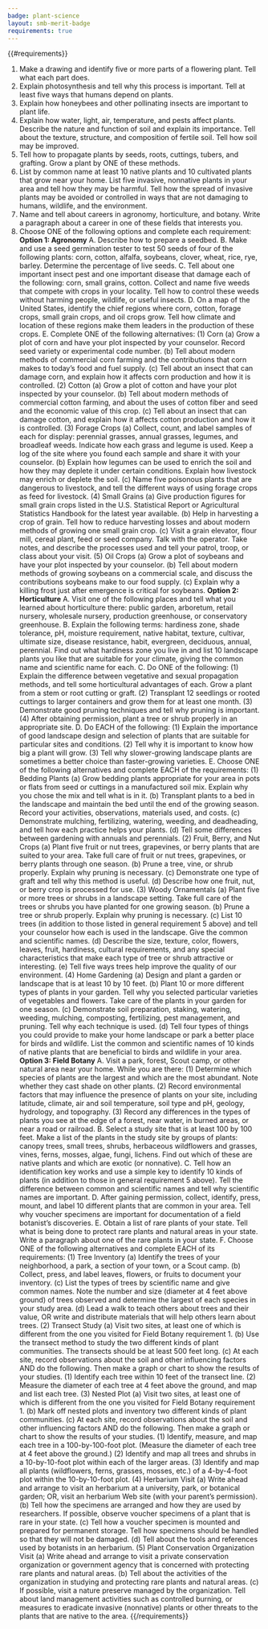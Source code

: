 ```yaml
---
badge: plant-science
layout: smb-merit-badge
requirements: true
---
```


{{#requirements}}
1. Make a drawing and identify five or more parts of a flowering plant. Tell what each part does.
2. Explain photosynthesis and tell why this process is important. Tell at least five ways that humans depend on plants.
3. Explain how honeybees and other pollinating insects are important to plant life.
4. Explain how water, light, air, temperature, and pests affect plants. Describe the nature and function of soil and explain its importance. Tell about the texture, structure, and composition of fertile soil. Tell how soil may be improved.
5. Tell how to propagate plants by seeds, roots, cuttings, tubers, and grafting. Grow a plant by ONE of these methods.
6. List by common name at least 10 native plants and 10 cultivated plants that grow near your home. List five invasive, nonnative plants in your area and tell how they may be harmful. Tell how the spread of invasive plants may be avoided or controlled in ways that are not damaging to humans, wildlife, and the environment.
7. Name and tell about careers in agronomy, horticulture, and botany. Write a paragraph about a career in one of these fields that interests you.
8. Choose ONE of the following options and complete each requirement:
    **Option 1: Agronomy**
    A. Describe how to prepare a seedbed.
    B. Make and use a seed germination tester to test 50 seeds of four of the following plants: corn, cotton, alfalfa, soybeans, clover, wheat, rice, rye, barley. Determine the percentage of live seeds.
    C. Tell about one important insect pest and one important disease that damage each of the following: corn, small grains, cotton. Collect and name five weeds that compete with crops in your locality. Tell how to control these weeds without harming people, wildlife, or useful insects.
    D. On a map of the United States, identify the chief regions where corn, cotton, forage crops, small grain crops, and oil crops grow. Tell how climate and location of these regions make them leaders in the production of these crops.
    E. Complete ONE of the following alternatives:
        (1) Corn
            (a) Grow a plot of corn and have your plot inspected by your counselor. Record seed variety or experimental code number.
            (b) Tell about modern methods of commercial corn farming and the contributions that corn makes to today’s food and fuel supply.
            (c) Tell about an insect that can damage corn, and explain how it affects corn production and how it is controlled.
        (2) Cotton
            (a) Grow a plot of cotton and have your plot inspected by your counselor.
            (b) Tell about modern methods of commercial cotton farming, and about the uses of cotton fiber and seed and the economic value of this crop.
            (c) Tell about an insect that can damage cotton, and explain how it affects cotton production and how it is controlled.
        (3) Forage Crops
            (a) Collect, count, and label samples of each for display: perennial grasses, annual grasses, legumes, and broadleaf weeds. Indicate how each grass and legume is used. Keep a log of the site where you found each sample and share it with your counselor.
            (b) Explain how legumes can be used to enrich the soil and how they may deplete it under certain conditions. Explain how livestock may enrich or deplete the soil.
            (c) Name five poisonous plants that are dangerous to livestock, and tell the different ways of using forage crops as feed for livestock.
        (4) Small Grains
            (a) Give production figures for small grain crops listed in the U.S. Statistical Report or Agricultural Statistics Handbook for the latest year available.
            (b) Help in harvesting a crop of grain. Tell how to reduce harvesting losses and about modern methods of growing one small grain crop.
            (c) Visit a grain elevator, flour mill, cereal plant, feed or seed company. Talk with the operator. Take notes, and describe the processes used and tell your patrol, troop, or class about your visit.
        (5) Oil Crops
            (a) Grow a plot of soybeans and have your plot inspected by your counselor.
            (b) Tell about modern methods of growing soybeans on a commercial scale, and discuss the contributions soybeans make to our food supply.
            (c) Explain why a killing frost just after emergence is critical for soybeans.
    **Option 2: Horticulture**
    A. Visit one of the following places and tell what you learned about horticulture there: public garden, arboretum, retail nursery, wholesale nursery, production greenhouse, or conservatory greenhouse.
    B. Explain the following terms: hardiness zone, shade tolerance, pH, moisture requirement, native habitat, texture, cultivar, ultimate size, disease resistance, habit, evergreen, deciduous, annual, perennial. Find out what hardiness zone you live in and list 10 landscape plants you like that are suitable for your climate, giving the common name and scientific name for each.
    C. Do ONE of the following:
        (1) Explain the difference between vegetative and sexual propagation methods, and tell some horticultural advantages of each. Grow a plant from a stem or root cutting or graft.
        (2) Transplant 12 seedlings or rooted cuttings to larger containers and grow them for at least one month.
        (3) Demonstrate good pruning techniques and tell why pruning is important.
        (4) After obtaining permission, plant a tree or shrub properly in an appropriate site.
    D. Do EACH of the following:
        (1) Explain the importance of good landscape design and selection of plants that are suitable for particular sites and conditions.
        (2) Tell why it is important to know how big a plant will grow.
        (3) Tell why slower-growing landscape plants are sometimes a better choice than faster-growing varieties.
    E. Choose ONE of the following alternatives and complete EACH of the requirements:
        (1) Bedding Plants
            (a) Grow bedding plants appropriate for your area in pots or flats from seed or cuttings in a manufactured soil mix. Explain why you chose the mix and tell what is in it.
            (b) Transplant plants to a bed in the landscape and maintain the bed until the end of the growing season. Record your activities, observations, materials used, and costs.
            (c) Demonstrate mulching, fertilizing, watering, weeding, and deadheading, and tell how each practice helps your plants.
            (d) Tell some differences between gardening with annuals and perennials.
        (2) Fruit, Berry, and Nut Crops
            (a) Plant five fruit or nut trees, grapevines, or berry plants that are suited to your area. Take full care of fruit or nut trees, grapevines, or berry plants through one season.
            (b) Prune a tree, vine, or shrub properly. Explain why pruning is necessary.
            (c) Demonstrate one type of graft and tell why this method is useful.
            (d) Describe how one fruit, nut, or berry crop is processed for use.
        (3) Woody Ornamentals
            (a) Plant five or more trees or shrubs in a landscape setting. Take full care of the trees or shrubs you have planted for one growing season.
            (b) Prune a tree or shrub properly. Explain why pruning is necessary.
            (c) List 10 trees (in addition to those listed in general requirement 5 above) and tell your counselor how each is used in the landscape. Give the common and scientific names.
            (d) Describe the size, texture, color, flowers, leaves, fruit, hardiness, cultural requirements, and any special characteristics that make each type of tree or shrub attractive or interesting.
            (e) Tell five ways trees help improve the quality of our environment.
        (4) Home Gardening
            (a) Design and plant a garden or landscape that is at least 10 by 10 feet.
            (b) Plant 10 or more different types of plants in your garden. Tell why you selected particular varieties of vegetables and flowers. Take care of the plants in your garden for one season.
            (c) Demonstrate soil preparation, staking, watering, weeding, mulching, composting, fertilizing, pest management, and pruning. Tell why each technique is used.
            (d) Tell four types of things you could provide to make your home landscape or park a better place for birds and wildlife. List the common and scientific names of 10 kinds of native plants that are beneficial to birds and wildlife in your area.
    **Option 3: Field Botany**
    A. Visit a park, forest, Scout camp, or other natural area near your home. While you are there:
        (1) Determine which species of plants are the largest and which are the most abundant. Note whether they cast shade on other plants.
        (2) Record environmental factors that may influence the presence of plants on your site, including latitude, climate, air and soil temperature, soil type and pH, geology, hydrology, and topography.
        (3) Record any differences in the types of plants you see at the edge of a forest, near water, in burned areas, or near a road or railroad.
    B. Select a study site that is at least 100 by 100 feet. Make a list of the plants in the study site by groups of plants: canopy trees, small trees, shrubs, herbaceous wildflowers and grasses, vines, ferns, mosses, algae, fungi, lichens. Find out which of these are native plants and which are exotic (or nonnative).
    C. Tell how an identification key works and use a simple key to identify 10 kinds of plants (in addition to those in general requirement 5 above). Tell the difference between common and scientific names and tell why scientific names are important.
    D. After gaining permission, collect, identify, press, mount, and label 10 different plants that are common in your area. Tell why voucher specimens are important for documentation of a field botanist’s discoveries.
    E. Obtain a list of rare plants of your state. Tell what is being done to protect rare plants and natural areas in your state. Write a paragraph about one of the rare plants in your state.
    F. Choose ONE of the following alternatives and complete EACH of its requirements:
        (1) Tree Inventory
            (a) Identify the trees of your neighborhood, a park, a section of your town, or a Scout camp.
            (b) Collect, press, and label leaves, flowers, or fruits to document your inventory.
            (c) List the types of trees by scientific name and give common names. Note the number and size (diameter at 4 feet above ground) of trees observed and determine the largest of each species in your study area.
            (d) Lead a walk to teach others about trees and their value, OR write and distribute materials that will help others learn about trees.
        (2) Transect Study
            (a) Visit two sites, at least one of which is different from the one you visited for Field Botany requirement 1.
            (b) Use the transect method to study the two different kinds of plant communities. The transects should be at least 500 feet long.
            (c) At each site, record observations about the soil and other influencing factors AND do the following. Then make a graph or chart to show the results of your studies.
                (1) Identify each tree within 10 feet of the transect line.
                (2) Measure the diameter of each tree at 4 feet above the ground, and map and list each tree.
        (3) Nested Plot
            (a) Visit two sites, at least one of which is different from the one you visited for Field Botany requirement 1.
            (b) Mark off nested plots and inventory two different kinds of plant communities.
            (c) At each site, record observations about the soil and other influencing factors AND do the following. Then make a graph or chart to show the results of your studies.
                (1) Identify, measure, and map each tree in a 100-by-100-foot plot. (Measure the diameter of each tree at 4 feet above the ground.)
                (2) Identify and map all trees and shrubs in a 10-by-10-foot plot within each of the larger areas.
                (3) Identify and map all plants (wildflowers, ferns, grasses, mosses, etc.) of a 4-by-4-foot plot within the 10-by-10-foot plot.
        (4) Herbarium Visit
            (a) Write ahead and arrange to visit an herbarium at a university, park, or botanical garden; OR, visit an herbarium Web site (with your parent’s permission).
            (b) Tell how the specimens are arranged and how they are used by researchers. If possible, observe voucher specimens of a plant that is rare in your state.
            (c) Tell how a voucher specimen is mounted and prepared for permanent storage. Tell how specimens should be handled so that they will not be damaged.
            (d) Tell about the tools and references used by botanists in an herbarium.
        (5) Plant Conservation Organization Visit
            (a) Write ahead and arrange to visit a private conservation organization or government agency that is concerned with protecting rare plants and natural areas.
            (b) Tell about the activities of the organization in studying and protecting rare plants and natural areas.
            (c) If possible, visit a nature preserve managed by the organization. Tell about land management activities such as controlled burning, or measures to eradicate invasive (nonnative) plants or other threats to the plants that are native to the area.
{{/requirements}}

